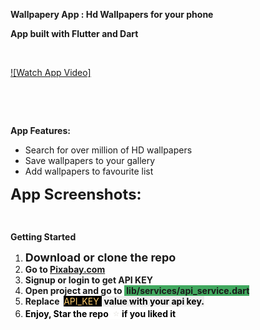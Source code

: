 <p><strong>Wallpapery App : Hd Wallpapers for your phone</strong></p>
<p><strong>App built with Flutter and Dart &nbsp;</strong></p>
<p>&nbsp;</p>
<p>


[![Watch App Video]](https://www.youtube.com/watch?v=pquQ0CPa8lU)

  <br>
</p>
<p>&nbsp;</p>
<p><strong>App Features:</strong></p>
<ul>
  <li>Search for over million of HD wallpapers</li>
  <li>Save wallpapers to your gallery</li>
  <li>Add wallpapers to favourite list</li>
</ul>
<p><strong><span style="font-size: 24px;">App Screenshots:</span></strong></p>
<p>
  <br>
  <a href="https://imgur.com/5iFpox3">
    <img title="source: imgur.com" src="https://i.imgur.com/5iFpox3.png" alt="">
  </a>
  <br>
  <a href="https://imgur.com/bI7BwLW">
    <img title="source: imgur.com" src="https://i.imgur.com/bI7BwLW.png" alt="">
  </a>
  <br>
  <a href="https://imgur.com/UrP6JoZ">
    <img title="source: imgur.com" src="https://i.imgur.com/UrP6JoZ.png" alt="">
  </a>
  <br>
  <a href="https://imgur.com/X5Y9deI">
    <img title="source: imgur.com" src="https://i.imgur.com/X5Y9deI.png" alt="">
  </a>
  <br>
  <a href="https://imgur.com/LYpwbYz">
    <img title="source: imgur.com" src="https://i.imgur.com/LYpwbYz.png" alt="">
  </a>
</p>
<p><strong>Getting Started</strong></p>
<ol>
  <li><strong><span style="font-size: 18px;">Download or clone the repo</span></strong></li>
  <li><strong>Go to 
      <a href="//Pixabay.com">Pixabay.com</a> &nbsp;&nbsp;&nbsp;&nbsp;&nbsp;&nbsp;&nbsp;&nbsp;
    </strong></li>
  <li><strong>Signup or login to get API KEY</strong></li>
  <li><strong>Open project and go to <span style="background-color: #41a85f;">&nbsp;lib/services/api_service.dart</span></strong></li>
  <li><strong>Replace &nbsp;</strong><span style="color: #ffcb6b; background-color: #000000;">API_KEY&nbsp;</span><span style="color: #ffcb6b; background-color: #efefef;">&nbsp;</span><span style="color: #000000; background-color: #efefef;"><strong>value&nbsp;</strong><strong>with your api key.</strong></span></li>
  <li><span style="color: #000000; background-color: #ffffff;"><strong>Enjoy, Star the repo &nbsp;</strong></span><strong><span style="color: #e8e7e3; font-family: 'apple color emoji', 'segoe ui emoji', 'noto color emoji', 'android emoji', emojisymbols, 'emojione mozilla', 'twemoji mozilla', 'segoe ui symbol'; font-size: 16px; font-style: normal; font-variant-ligatures: normal; font-variant-caps: normal; font-weight: 400; letter-spacing: normal; orphans: 2; text-align: left; text-indent: 0px; text-transform: none; white-space: normal; widows: 2; word-spacing: 0px; -webkit-text-stroke-width: 0px; text-decoration-style: initial; text-decoration-color: initial; float: none; display: inline !important; background-color: #ffffff;">⭐</span><span style="background-color: #ffffff;">&nbsp;</span></strong><span style="color: #000000; background-color: #ffffff;"><strong>if you liked it</strong></span></li>
</ol>
<p>&nbsp;</p>
